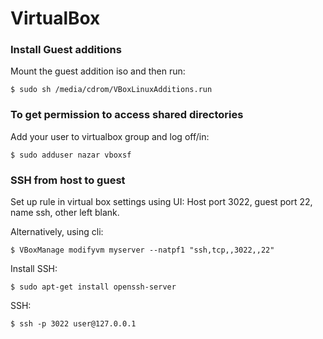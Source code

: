 VirtualBox
==========

### Install Guest additions

Mount the guest addition iso and then run:

    $ sudo sh /media/cdrom/VBoxLinuxAdditions.run
    
### To get permission to access shared directories

Add your user to virtualbox group and log off/in:

    $ sudo adduser nazar vboxsf

### SSH from host to guest

Set up rule in virtual box settings using UI: Host port 3022, guest port 22, name ssh, other left blank.

Alternatively, using cli:

	$ VBoxManage modifyvm myserver --natpf1 "ssh,tcp,,3022,,22"

Install SSH:
	
	$ sudo apt-get install openssh-server

SSH:

	$ ssh -p 3022 user@127.0.0.1
	
	
	
